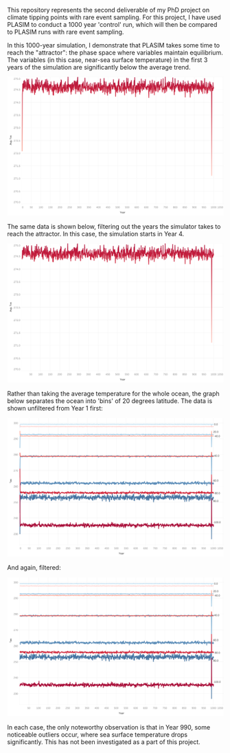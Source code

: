 This repository represents the second deliverable of my PhD project on climate tipping points with rare event sampling. For this project, I have used PLASIM to conduct a 1000 year 'control' run, which will then be compared to PLASIM runs with rare event sampling.

In this 1000-year simulation, I demonstrate that PLASIM takes some time to reach the "attractor": the phase space where variables maintain equilibrium. The variables (in this case, near-sea surface temperature) in the first 3 years of the simulation are significantly below the average trend.
<p>
  <img src="https://github.com/amethystaurora-robo/control_run_analysis/blob/main/sheet_averaged_unfiltered.png">
</p>

The same data is shown below, filtering out the years the simulator takes to reach the attractor. In this case, the simulation starts in Year 4. 

<p>
  <img src="https://github.com/amethystaurora-robo/control_run_analysis/blob/main/sheet_averaged_filtered.png">
</p>

Rather than taking the average temperature for the whole ocean, the graph below separates the ocean into 'bins' of 20 degrees latitude. The data is shown unfiltered from Year 1 first:

<p>
  <img src="https://github.com/amethystaurora-robo/control_run_analysis/blob/main/sheet_latbins_unfiltered.png">
</p>

And again, filtered:

<p>
  <img src="https://github.com/amethystaurora-robo/control_run_analysis/blob/main/sheet_latbins_filtered.png">
</p>

In each case, the only noteworthy observation is that in Year 990, some noticeable outliers occur, where sea surface temperature drops significantly. This has not been investigated as a part of this project.
